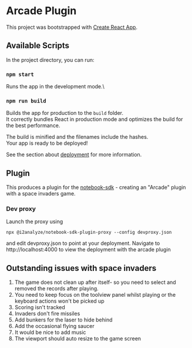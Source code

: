 # Arcade Plugin

This project was bootstrapped with [Create React App](https://github.com/facebook/create-react-app).

## Available Scripts

In the project directory, you can run:

### `npm start`

Runs the app in the development mode.\

### `npm run build`

Builds the app for production to the `build` folder.\
It correctly bundles React in production mode and optimizes the build for the best performance.

The build is minified and the filenames include the hashes.\
Your app is ready to be deployed!

See the section about [deployment](https://facebook.github.io/create-react-app/docs/deployment) for more information.

## Plugin

This produces a plugin for the [notebook-sdk](https://i2group.github.io/notebook-sdk/) - creating an "Arcade" plugin with a space invaders game.

### Dev proxy

Launch the proxy using

```
npx @i2analyze/notebook-sdk-plugin-proxy --config devproxy.json
```

and edit devproxy.json to point at your deployment.
Navigate to http://localhost:4000 to view the deployment with the arcade plugin

## Outstanding issues with space invaders

1. The game does not clean up after itself- so you need to select and removed the records after playing.
1. You need to keep focus on the toolview panel whilst playing or the keyboard actions won't be picked up
1. Scoring isn't tracked
1. Invaders don't fire missiles
1. Add bunkers for the laser to hide behind
1. Add the occasional flying saucer
1. It would be nice to add music
1. The viewport should auto resize to the game screen
